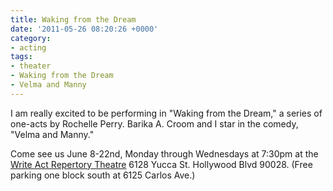 ```yaml
---
title: Waking from the Dream
date: '2011-05-26 08:20:26 +0000'
category:
- acting
tags:
- theater
- Waking from the Dream
- Velma and Manny
---
```


I am really excited to be performing in "Waking from the Dream," a series of
one-acts by Rochelle Perry. Barika A. Croom and I star in the comedy, "Velma and
Manny."

Come see us June 8-22nd, Monday through Wednesdays at 7:30pm at the [Write Act
Repertory Theatre](https://writeactrep.org) 6128 Yucca St. Hollywood Blvd 90028.
(Free parking one block south at 6125 Carlos Ave.)
